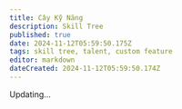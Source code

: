 ```yaml
---
title: Cây Kỹ Năng
description: Skill Tree
published: true
date: 2024-11-12T05:59:50.175Z
tags: skill tree, talent, custom feature
editor: markdown
dateCreated: 2024-11-12T05:59:50.174Z
---
```


Updating...